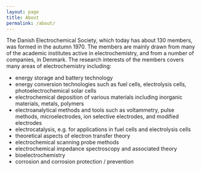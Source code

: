 ```yaml
---
layout: page
title: About
permalink: /about/
---
```


The Danish Electrochemical Society, which today has about 130 members, was formed in the autumn 1970. The members are mainly drawn from many of the academic institutes active in electrochemistry, and from a number of companies, in Denmark.  The research interests of the members covers many areas of electrochemistry including:

- energy storage and battery technology
- energy conversion technologies such as fuel cells, electrolysis cells, photoelectrochemical solar cells
- electrochemical deposition of various materials including inorganic materials, metals, polymers
- electroanalytical methods and tools such as voltammetry, pulse methods, microelectrodes, ion selective electrodes, and modified electrodes
- electrocatalysis, e.g. for applications in fuel cells and electrolysis cells
- theoretical aspects of electron transfer theory
- electrochemical scanning probe methods
- electrochemical impedance spectroscopy and associated theory
- bioelectrochemistry
- corrosion and corrosion protection / prevention
